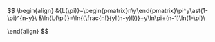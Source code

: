 $$
\begin{align}
&{L(\pi)}=\begin{pmatrix}n\\y\end{pmatrix}\pi^y\ast(1-\pi)^{n-y}\\
&\ln{L(\pi)}=\ln{(\frac{n!}{y!(n-y)!})}+y\ln\pi+(n-1)\ln(1-\pi)\\

\end{align}
$$